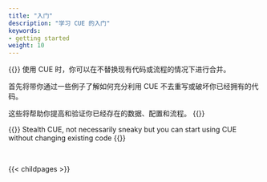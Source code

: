 ```yaml
---
title: "入门"
description: "学习 CUE 的入门"
keywords:
- getting started
weight: 10
---
```


{{<lead>}}
使用 CUE 时，你可以在不替换现有代码或流程的情况下进行合并。

首先将带你通过一些例子了解如何充分利用 CUE 不去重写或破坏你已经拥有的代码。

这些将帮助你提高和验证你已经存在的数据、配置和流程。
{{</lead>}}

{{<quote author="Roger Peppe">}}
Stealth CUE, not necessarily sneaky but you can start using CUE without changing existing code
{{</quote>}}

<br>

{{< childpages >}}
